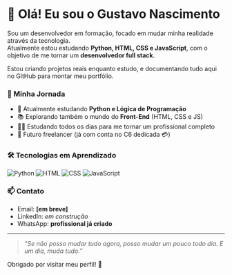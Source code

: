 # 👋 Olá! Eu sou o Gustavo Nascimento

Sou um desenvolvedor em formação, focado em mudar minha realidade através da tecnologia.  
Atualmente estou estudando **Python, HTML, CSS e JavaScript**, com o objetivo de me tornar um **desenvolvedor full stack**.

Estou criando projetos reais enquanto estudo, e documentando tudo aqui no GitHub para montar meu portfólio.

### 🚀 Minha Jornada
- 🔭 Atualmente estudando **Python e Lógica de Programação**
- 📚 Explorando também o mundo do **Front-End** (HTML, CSS e JS)
- 👨‍💻 Estudando todos os dias para me tornar um profissional completo
- 💼 Futuro freelancer (já com conta no C6 dedicada 💳)

### 🛠️ Tecnologias em Aprendizado
![Python](https://img.shields.io/badge/-Python-3776AB?style=flat&logo=python&logoColor=white)
![HTML](https://img.shields.io/badge/-HTML5-E34F26?style=flat&logo=html5&logoColor=white)
![CSS](https://img.shields.io/badge/-CSS3-1572B6?style=flat&logo=css3)
![JavaScript](https://img.shields.io/badge/-JavaScript-F7DF1E?style=flat&logo=javascript&logoColor=black)

### 📫 Contato
- Email: **[em breve]**
- LinkedIn: *em construção*
- WhatsApp: **profissional já criado**

---

> *“Se não posso mudar tudo agora, posso mudar um pouco todo dia. E um dia, muda tudo.”*

Obrigado por visitar meu perfil! 🚀
